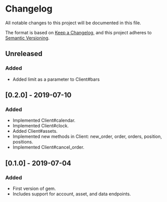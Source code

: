 # Changelog
All notable changes to this project will be documented in this file.

The format is based on [Keep a Changelog](https://keepachangelog.com/en/1.0.0/),
and this project adheres to [Semantic Versioning](https://semver.org/spec/v2.0.0.html).

## Unreleased
### Added
- Added limit as a parameter to Client#bars

## [0.2.0] - 2019-07-10
### Added
- Implemented Client#calendar.
- Implemented Client#clock.
- Added Client#assets.
- Implemented new methods in Client: new_order, order, orders, position, positions.
- Implemented Client#cancel_order.

## [0.1.0] - 2019-07-04
### Added
- First version of gem.
- Includes support for account, asset, and data endpoints.
